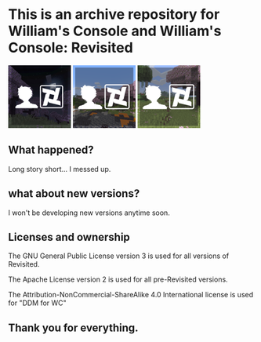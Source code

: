 # This is an archive repository for William's Console and William's Console: Revisited

<img src="other stuff/original/icons/wcclassic.JPEG" width="128"> <img src="other stuff/revisited-1.x/icons/wcricon.png" width="128"> <img src="other stuff/revisited-2.x/icons/wcricon.png" width="128">

## What happened?
Long story short... I messed up.

## what about new versions?
I won't be developing new versions anytime soon.

## Licenses and ownership
The GNU General Public License version 3 is used for all versions of Revisited. 

The Apache License version 2 is used for all pre-Revisited versions.

The Attribution-NonCommercial-ShareAlike 4.0 International license is used for "DDM for WC"

## Thank you for everything.

